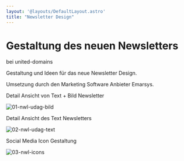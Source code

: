 ```yaml
---
layout: '@layouts/DefaultLayout.astro'
title: "Newsletter Design"
---
```



# Gestaltung des neuen Newsletters

bei united-domains

Gestaltung und Ideen für das neue Newsletter Design.

Umsetzung durch den Marketing Software Anbieter Emarsys.

Detail Ansicht von Text + Bild Newsletter

![01-nwl-udag-bild](@assets/NeuerNewsletter/01-nwl-udag-bild.jpg)

Detail Ansicht des Text Newsletters

![02-nwl-udag-text](@assets/NeuerNewsletter/02-nwl-udag-text.jpg)

Social Media Icon Gestaltung

![03-nwl-icons](@assets/NeuerNewsletter/03-nwl-icons.png)




